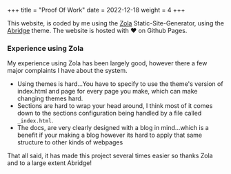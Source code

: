 +++
title = "Proof Of Work"
date = 2022-12-18
weight = 4
+++

This website, is coded by me using the [Zola](https://www.getzola.org/) Static-Site-Generator, using the [Abridge](https://abridge.netlify.app/) theme. The website is hosted with ❤️ on Github Pages.

### Experience using Zola
My experience using Zola has been largely good, however there a few major complaints I have about the system. 

- Using themes is hard...You have to specify to use the theme's version of index.html and page for every page you make, which can make changing themes hard.
- Sections are hard to wrap your head around, I think most of it comes down to the sections configuration being handled by a file called `_index.html`.
- The docs, are very clearly designed with a blog in mind...which is a benefit if your making a blog however its hard to apply that same structure to other kinds of webpages

That all said, it has made this project several times easier so thanks Zola and to a large extent Abridge!